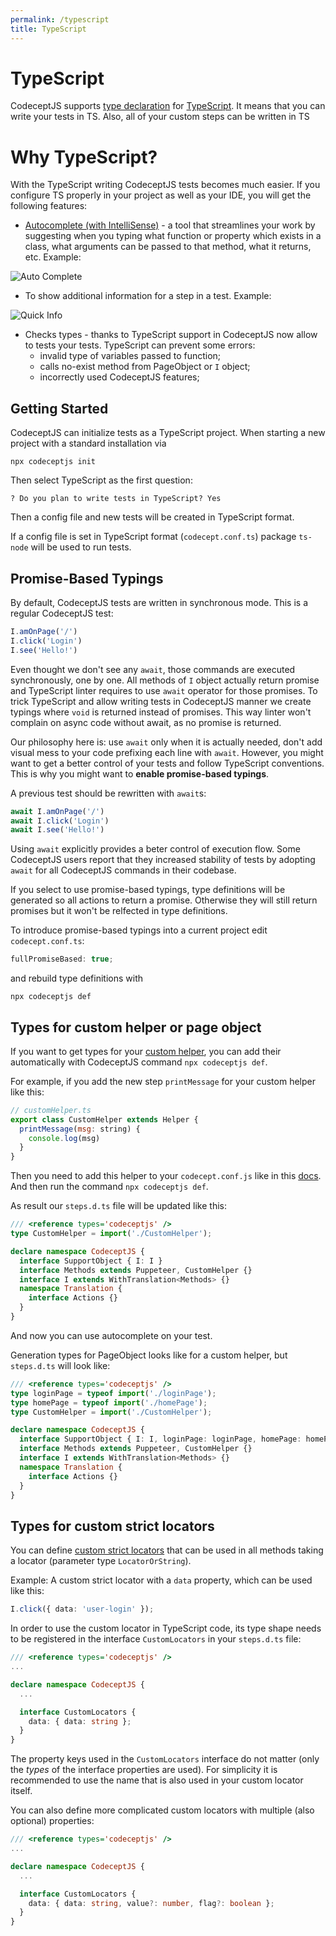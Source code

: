 ```yaml
---
permalink: /typescript
title: TypeScript
---
```


# TypeScript

CodeceptJS supports [type declaration](https://github.com/codeceptjs/CodeceptJS/tree/master/typings) for [TypeScript](https://www.typescriptlang.org/). It means that you can write your tests in TS. Also, all of your custom steps can be written in TS

# Why TypeScript?

With the TypeScript writing CodeceptJS tests becomes much easier. If you configure TS properly in your project as well as your IDE, you will get the following features:
- [Autocomplete (with IntelliSense)](https://code.visualstudio.com/docs/editor/intellisense) - a tool that streamlines your work by suggesting when you typing what function or property which exists in a class, what arguments can be passed to that method, what it returns, etc.
Example:

![Auto Complete](/img/Auto_comlete.gif)

- To show additional information for a step in a test. Example:

![Quick Info](/img/Quick_info.gif)

- Checks types - thanks to TypeScript support in CodeceptJS now allow to tests your tests. TypeScript can prevent some errors:
  - invalid type of variables passed to function;
  - calls no-exist method from PageObject or `I` object;
  - incorrectly used CodeceptJS features;


## Getting Started <Badge text="Since 3.3.5" type="warning"/>

CodeceptJS can initialize tests as a TypeScript project.
When starting a new project with a standard installation via 

```
npx codeceptjs init
``` 
Then select TypeScript as the first question:

```
? Do you plan to write tests in TypeScript? Yes
```

Then a config file and new tests will be created in TypeScript format.

If a config file is set in TypeScript format (`codecept.conf.ts`) package `ts-node` will be used to run tests. 

## Promise-Based Typings

By default, CodeceptJS tests are written in synchronous mode. This is a regular CodeceptJS test:

```js
I.amOnPage('/')
I.click('Login')
I.see('Hello!')
```

Even thought we don't see any `await`, those commands are executed synchronously, one by one.
All methods of `I` object actually return promise and TypeScript linter requires to use `await` operator for those promises.
To trick TypeScript and allow writing tests in CodeceptJS manner we create typings where `void` is returned instead of promises. This way linter won't complain on async code without await, as no promise is returned. 

Our philosophy here is: use `await` only when it is actually needed, don't add visual mess to your code prefixing each line with `await`. However, you might want to get a better control of your tests and follow TypeScript conventions.
This is why you might want to **enable promise-based typings**.

A previous test should be rewritten with `await`s:

```js
await I.amOnPage('/')
await I.click('Login')
await I.see('Hello!')
```

Using `await` explicitly provides a beter control of execution flow. Some CodeceptJS users report that they increased stability of tests by adopting `await` for all CodeceptJS commands in their codebase.

If you select to use promise-based typings, type definitions will be generated so all actions to return a promise. 
Otherwise they will still return promises but it won't be relfected in type definitions.

To introduce promise-based typings into a current project edit `codecept.conf.ts`:

```ts
fullPromiseBased: true;
```

and rebuild type definitions with

```
npx codeceptjs def
```

## Types for custom helper or page object

If you want to get types for your [custom helper](https://codecept.io/helpers/#configuration), you can add their automatically with CodeceptJS command `npx codeceptjs def`.

For example, if you add the new step `printMessage` for your custom helper like this:
```js
// customHelper.ts
export class CustomHelper extends Helper {
  printMessage(msg: string) {
    console.log(msg)
  }
}

```

Then you need to add this helper to your `codecept.conf.js` like in this [docs](https://codecept.io/helpers/#configuration).
And then run the command `npx codeceptjs def`.

As result our `steps.d.ts` file will be updated like this:
```ts
/// <reference types='codeceptjs' />
type CustomHelper = import('./CustomHelper');

declare namespace CodeceptJS {
  interface SupportObject { I: I }
  interface Methods extends Puppeteer, CustomHelper {}
  interface I extends WithTranslation<Methods> {}
  namespace Translation {
    interface Actions {}
  }
}
```

And now you can use autocomplete on your test.

Generation types for PageObject looks like for a custom helper, but `steps.d.ts` will look like:
```ts
/// <reference types='codeceptjs' />
type loginPage = typeof import('./loginPage');
type homePage = typeof import('./homePage');
type CustomHelper = import('./CustomHelper');

declare namespace CodeceptJS {
  interface SupportObject { I: I, loginPage: loginPage, homePage: homePage }
  interface Methods extends Puppeteer, CustomHelper {}
  interface I extends WithTranslation<Methods> {}
  namespace Translation {
    interface Actions {}
  }
}
```

## Types for custom strict locators

You can define [custom strict locators](https://codecept.io/locators/#custom-strict-locators) that can be used in all methods taking a locator (parameter type `LocatorOrString`).

Example: A custom strict locator with a `data` property, which can be used like this:

```ts
I.click({ data: 'user-login' });
```

In order to use the custom locator in TypeScript code, its type shape needs to be registered in the interface `CustomLocators` in your `steps.d.ts` file:

```ts
/// <reference types='codeceptjs' />
...

declare namespace CodeceptJS {
  ...

  interface CustomLocators {
    data: { data: string };
  }
}
```

The property keys used in the `CustomLocators` interface do not matter (only the *types* of the interface properties are used). For simplicity it is recommended to use the name that is also used in your custom locator itself.

You can also define more complicated custom locators with multiple (also optional) properties:

```ts
/// <reference types='codeceptjs' />
...

declare namespace CodeceptJS {
  ...

  interface CustomLocators {
    data: { data: string, value?: number, flag?: boolean };
  }
}
```
